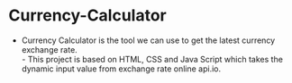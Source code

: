 # Currency-Calculator<br>
- Currency Calculator is the tool we can use to get the latest currency exchange rate.  <br> - This project is based on HTML, CSS and Java Script which takes the  dynamic input value from exchange rate online api.io.  
